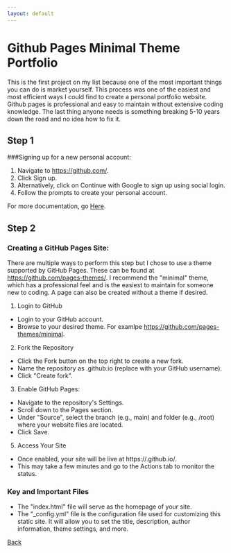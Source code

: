 ```yaml
---
layout: default
---
```


# Github Pages Minimal Theme Portfolio

This is the first project on my list because one of the most important things you can do is market yourself. This process was one of the easiest and most efficient ways I could find to create a personal portfolio website. Github pages is professional and easy to maintain without extensive coding knowledge. The last thing anyone needs is something breaking 5-10 years down the road and no idea how to fix it.

## Step 1

###Signing up for a new personal account:

1. Navigate to https://github.com/.
2. Click Sign up.
3. Alternatively, click on Continue with Google to sign up using social login.
4. Follow the prompts to create your personal account.

For more documentation, go [Here](https://docs.github.com/en/get-started/start-your-journey/creating-an-account-on-github).

## Step 2

### Creating a GitHub Pages Site:

There are multiple ways to perform this step but I chose to use a theme supported by GitHub Pages. These can be found at https://github.com/pages-themes/. I recommend the "minimal" theme, which has a professional feel and is the easiest to maintain for someone new to coding. A page can also be created without a theme if desired.

1. Login to GitHub
* Login to your GitHub account.
* Browse to your desired theme. For examlpe https://github.com/pages-themes/minimal.
2. Fork the Repository
* Click the Fork button on the top right to create a new fork.
* Name the repository as <username>.github.io (replace <username> with your GitHub username).
* Click "Create fork".
3. Enable GitHub Pages:
* Navigate to the repository's Settings.
* Scroll down to the Pages section.
* Under "Source", select the branch (e.g., main) and folder (e.g., /root) where your website files are located.
* Click Save.
5. Access Your Site
* Once enabled, your site will be live at https://<username>.github.io/.
* This may take a few minutes and go to the Actions tab to monitor the status.

### Key and Important Files

* The "index.html" file will serve as the homepage of your site.
* The "_config.yml" file is the configuration file used for customizing this static site. It will allow you to set the title, description, author information, theme settings, and more.

[Back](./)

